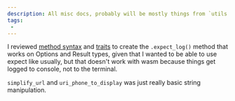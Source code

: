 ```yaml
---
description: All misc docs, probably will be mostly things from `utils.rs`
tags:
 - 
---
```


I reviewed [method syntax](https://doc.rust-lang.org/book/ch05-03-method-syntax.html) and [traits](https://doc.rust-lang.org/book/ch10-02-traits.html) to create the `.expect_log()` method that works on Options and Result types, given that I wanted to be able to use expect like usually, but that doesn't work with wasm because things get logged to console, not to the terminal.

`simplify_url` and `uri_phone_to_display` was just really basic string manipulation.